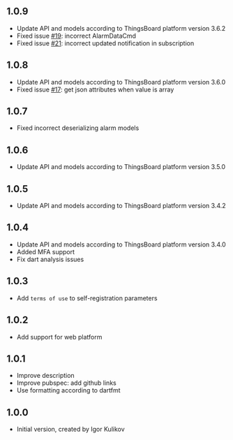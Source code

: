 ## 1.0.9

- Update API and models according to ThingsBoard platform version 3.6.2
- Fixed issue [#19](https://github.com/thingsboard/dart_thingsboard_client/issues/19): incorrect AlarmDataCmd
- Fixed issue [#21](https://github.com/thingsboard/dart_thingsboard_client/issues/21): incorrect updated notification in subscription

## 1.0.8

- Update API and models according to ThingsBoard platform version 3.6.0
- Fixed issue [#17](https://github.com/thingsboard/dart_thingsboard_client/issues/17): get json attributes when value is array

## 1.0.7

- Fixed incorrect deserializing alarm models

## 1.0.6

- Update API and models according to ThingsBoard platform version 3.5.0

## 1.0.5

- Update API and models according to ThingsBoard platform version 3.4.2

## 1.0.4

- Update API and models according to ThingsBoard platform version 3.4.0
- Added MFA support
- Fix dart analysis issues

## 1.0.3

- Add `terms of use` to self-registration parameters 

## 1.0.2

- Add support for web platform

## 1.0.1

- Improve description
- Improve pubspec: add github links
- Use formatting according to dartfmt

## 1.0.0

- Initial version, created by Igor Kulikov

